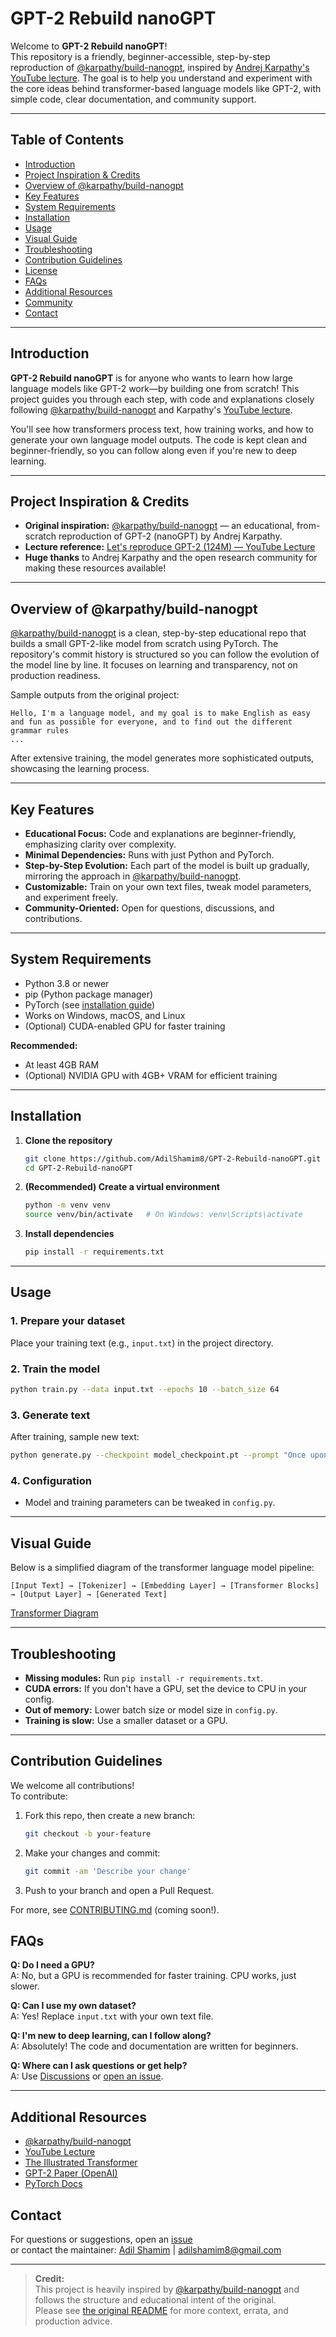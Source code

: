 # GPT-2 Rebuild nanoGPT

Welcome to **GPT-2 Rebuild nanoGPT**!  
This repository is a friendly, beginner-accessible, step-by-step reproduction of [@karpathy/build-nanogpt](https://github.com/karpathy/build-nanogpt), inspired by [Andrej Karpathy's YouTube lecture](https://youtu.be/l8pRSuU81PU?feature=shared). The goal is to help you understand and experiment with the core ideas behind transformer-based language models like GPT-2, with simple code, clear documentation, and community support.

---

## Table of Contents

- [Introduction](#introduction)
- [Project Inspiration & Credits](#project-inspiration--credits)
- [Overview of @karpathy/build-nanogpt](#overview-of-karpathybuild-nanogpt)
- [Key Features](#key-features)
- [System Requirements](#system-requirements)
- [Installation](#installation)
- [Usage](#usage)
- [Visual Guide](#visual-guide)
- [Troubleshooting](#troubleshooting)
- [Contribution Guidelines](#contribution-guidelines)
- [License](#license)
- [FAQs](#faqs)
- [Additional Resources](#additional-resources)
- [Community](#community)
- [Contact](#contact)

---

## Introduction

**GPT-2 Rebuild nanoGPT** is for anyone who wants to learn how large language models like GPT-2 work—by building one from scratch! This project guides you through each step, with code and explanations closely following [@karpathy/build-nanogpt](https://github.com/karpathy/build-nanogpt) and Karpathy's [YouTube lecture](https://youtu.be/l8pRSuU81PU?feature=shared).

You'll see how transformers process text, how training works, and how to generate your own language model outputs. The code is kept clean and beginner-friendly, so you can follow along even if you're new to deep learning.

---

## Project Inspiration & Credits

- **Original inspiration:** [@karpathy/build-nanogpt](https://github.com/karpathy/build-nanogpt) — an educational, from-scratch reproduction of GPT-2 (nanoGPT) by Andrej Karpathy.
- **Lecture reference:** [Let's reproduce GPT-2 (124M) — YouTube Lecture](https://youtu.be/l8pRSuU81PU?feature=shared)
- **Huge thanks** to Andrej Karpathy and the open research community for making these resources available!

---

## Overview of @karpathy/build-nanogpt

[@karpathy/build-nanogpt](https://github.com/karpathy/build-nanogpt) is a clean, step-by-step educational repo that builds a small GPT-2-like model from scratch using PyTorch. The repository's commit history is structured so you can follow the evolution of the model line by line. It focuses on learning and transparency, not on production readiness.

Sample outputs from the original project:

```
Hello, I'm a language model, and my goal is to make English as easy and fun as possible for everyone, and to find out the different grammar rules
...
```

After extensive training, the model generates more sophisticated outputs, showcasing the learning process.

---

## Key Features

- **Educational Focus:** Code and explanations are beginner-friendly, emphasizing clarity over complexity.
- **Minimal Dependencies:** Runs with just Python and PyTorch.
- **Step-by-Step Evolution:** Each part of the model is built up gradually, mirroring the approach in [@karpathy/build-nanogpt](https://github.com/karpathy/build-nanogpt).
- **Customizable:** Train on your own text files, tweak model parameters, and experiment freely.
- **Community-Oriented:** Open for questions, discussions, and contributions.

---

## System Requirements

- Python 3.8 or newer
- pip (Python package manager)
- PyTorch (see [installation guide](https://pytorch.org/get-started/locally/))
- Works on Windows, macOS, and Linux
- (Optional) CUDA-enabled GPU for faster training

**Recommended:**  
- At least 4GB RAM  
- (Optional) NVIDIA GPU with 4GB+ VRAM for efficient training

---

## Installation

1. **Clone the repository**
   ```bash
   git clone https://github.com/AdilShamim8/GPT-2-Rebuild-nanoGPT.git
   cd GPT-2-Rebuild-nanoGPT
   ```

2. **(Recommended) Create a virtual environment**
   ```bash
   python -m venv venv
   source venv/bin/activate   # On Windows: venv\Scripts\activate
   ```

3. **Install dependencies**
   ```bash
   pip install -r requirements.txt
   ```

---

## Usage

### 1. **Prepare your dataset**
Place your training text (e.g., `input.txt`) in the project directory.

### 2. **Train the model**
```bash
python train.py --data input.txt --epochs 10 --batch_size 64
```

### 3. **Generate text**
After training, sample new text:
```bash
python generate.py --checkpoint model_checkpoint.pt --prompt "Once upon a time"
```

### 4. **Configuration**
- Model and training parameters can be tweaked in `config.py`.

---

## Visual Guide

Below is a simplified diagram of the transformer language model pipeline:

```
[Input Text] → [Tokenizer] → [Embedding Layer] → [Transformer Blocks] → [Output Layer] → [Generated Text]
```

[Transformer Diagram](https://www.researchgate.net/publication/383006451/figure/fig2/AS:11431281431562194@1746800875768/NanoGPT-transformer-architecture-as-described-by-Karpathy.tif)

---

## Troubleshooting

- **Missing modules:** Run `pip install -r requirements.txt`.
- **CUDA errors:** If you don't have a GPU, set the device to CPU in your config.
- **Out of memory:** Lower batch size or model size in `config.py`.
- **Training is slow:** Use a smaller dataset or a GPU.

---

## Contribution Guidelines

We welcome all contributions!  
To contribute:

1. Fork this repo, then create a new branch:
   ```bash
   git checkout -b your-feature
   ```
2. Make your changes and commit:
   ```bash
   git commit -am 'Describe your change'
   ```
3. Push to your branch and open a Pull Request.

For more, see [CONTRIBUTING.md](CONTRIBUTING.md) (coming soon!).

## FAQs

**Q: Do I need a GPU?**  
A: No, but a GPU is recommended for faster training. CPU works, just slower.

**Q: Can I use my own dataset?**  
A: Yes! Replace `input.txt` with your own text file.

**Q: I'm new to deep learning, can I follow along?**  
A: Absolutely! The code and documentation are written for beginners.

**Q: Where can I ask questions or get help?**  
A: Use [Discussions](https://github.com/AdilShamim8/GPT-2-Rebuild-nanoGPT/discussions) or [open an issue](https://github.com/AdilShamim8/GPT-2-Rebuild-nanoGPT/issues).

---

## Additional Resources

- [@karpathy/build-nanogpt](https://github.com/karpathy/build-nanogpt)
- [YouTube Lecture](https://youtu.be/l8pRSuU81PU?feature=shared)
- [The Illustrated Transformer](https://jalammar.github.io/illustrated-transformer/)
- [GPT-2 Paper (OpenAI)](https://cdn.openai.com/better-language-models/language_models_are_unsupervised_multitask_learners.pdf)
- [PyTorch Docs](https://pytorch.org/docs/stable/index.html)

## Contact

For questions or suggestions, open an [issue](https://github.com/AdilShamim8/GPT-2-Rebuild-nanoGPT/issues)  
or contact the maintainer: [Adil Shamim](https://adilshamim.me/) | adilshamim8@gmail.com

---

> **Credit:**  
> This project is heavily inspired by [@karpathy/build-nanogpt](https://github.com/karpathy/build-nanogpt) and follows the structure and educational intent of the original.  
> Please see [the original README](https://github.com/karpathy/build-nanogpt/blob/main/README.md) for more context, errata, and production advice.
